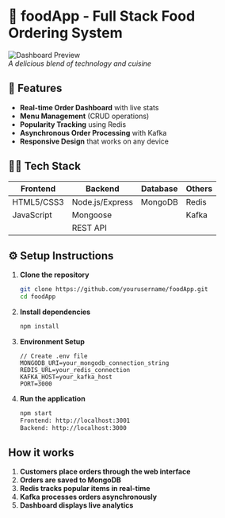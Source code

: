 # 🍕 foodApp - Full Stack Food Ordering System

![Dashboard Preview](https://via.placeholder.com/800x400?text=FoodApp+Dashboard+Preview)  
*A delicious blend of technology and cuisine*

## 🚀 Features

- **Real-time Order Dashboard** with live stats
- **Menu Management** (CRUD operations)
- **Popularity Tracking** using Redis
- **Asynchronous Order Processing** with Kafka
- **Responsive Design** that works on any device

## 🧑‍💻 Tech Stack

| Frontend          | Backend           | Database       | Others         |
|-------------------|-------------------|----------------|----------------|
| HTML5/CSS3        | Node.js/Express   | MongoDB        | Redis          |
| JavaScript        | Mongoose          |                | Kafka          |
|                   | REST API          |                |                |

## ⚙️ Setup Instructions

1. **Clone the repository**
   ```bash
   git clone https://github.com/yourusername/foodApp.git
   cd foodApp
2. **Install dependencies**
   ```bash
   npm install
3. **Environment Setup**
   ```text
   // Create .env file
   MONGODB_URI=your_mongodb_connection_string
   REDIS_URL=your_redis_connection
   KAFKA_HOST=your_kafka_host
   PORT=3000
4. **Run the application**
    ```bash
    npm start
    Frontend: http://localhost:3001
    Backend: http://localhost:3000

## How it works

1. **Customers place orders through the web interface**
2. **Orders are saved to MongoDB**
3. **Redis tracks popular items in real-time**
4. **Kafka processes orders asynchronously**
5. **Dashboard displays live analytics**
